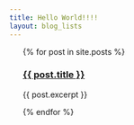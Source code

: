 ```yaml
---
title: Hello World!!!!
layout: blog_lists
---
```

<ul>
  {% for post in site.posts %}
    <h3>
      <a href="{{ post.url }}">{{ post.title }}</a>
    </h3>
    <p>{{ post.excerpt }}</p>
  {% endfor %}
</ul>